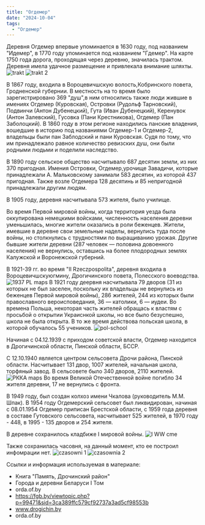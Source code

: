 ```yaml
---
title: "Огдемер"
date: "2024-10-04"
tags:
  - "Огдемер"
---
```


Деревня Огдемер впервые упоминается в 1630 году, под названием "Идемер", в 1770 году упоминается под названием "Гдемер".
На карте 1750 года дорога, проходящая через деревню, значилась трактом. Деревня имела удачное размещение и привлекала внимание шляхты.
![trakt](https://github.com/user-attachments/assets/7abdae18-e4db-4c52-9ea7-0053b63a9b77)
![trakt 2](https://github.com/user-attachments/assets/4dd49dfa-407f-4054-9c7c-ecc0b610781d)

В 1867 году, входила в Вороцевичшскую волость,Кобринского повета, Гродненской губернии. В местность на то время было зарегистрировано 369 "душ",в ним относились также люди жившие в имениях Огдемер (Куровская), Островки (Рудольф Тарновский), Подвинчи (Антон Дубенецкий), Гута (Иван Дубенецкий), Керенувок (Антон Залевский), Гусовка (Пани Крестникова), Огдемер (Пан Заболоцкий). В 1860 году в этом регионе находились панские владения, вошедшие в историю под названиями Огдемер-1 и Огдемер-2, владельцы были пан Заблодский и пани Куровская. Судя по тому, что им принадлежало равное количество ревизских душ, они были родными людьми и поделили наследство.

В 1890 году сельское общество насчитывало 687 десятин земли, из них 370 пригодная. Имения Островки, Огдемер,урочище Завадичи, которые принадлежали А. Мальковскому занимали 583 десятин, из которой 437 пригодная. Также возле Огдемера 128 десятинь и 85 непригодной принадлежали другим людям.

В 1905 году, деревня насчитывала 573 жителя, было училище.

Во время Первой мировой войны, когда территория уезда была оккупирована немецкими войсками, численность населения деревни уменьшилась, многие жители оказались в роли беженцев. Жители, имевшие в деревне свои земельные наделы, вернулись туда после войны, но столкнулись с трудностями по выращиванию урожая. Другие бывшие жители деревни (287 человек — половина довоенного населения) не вернулись, оставшись на более плодородных землях Калужской и Воронежской губерний.

В 1921-39 гг. во время "II Rzeczpospolita", деревня входила в Вороцевичшскуюгмину, Дрогичинского повета, Полесского воеводства. 
![1937 PL maps](https://github.com/user-attachments/assets/b548de5c-22fa-4256-80f5-4f047556a926)
В 1921 году деервня насчитывала 79 дворов (31 из которых не был заселен, поскольку их владельцы не вернулись из беженцев Первой мировой войны), 286 жителей, 244 из которых были православного вероисповедания, 36 — католики, 6 — иудеи.
Во времена Польша, некоторая часть жителей обращась к властям с просьбой о открытии Украиснкой школы, но все было безуспешно, школа не была открыта.
В то же время действова польская школа, в которой обучалось 55 учеников.
![pol-school](https://github.com/user-attachments/assets/03fa046a-5a10-4652-9095-104ae8d86597)

Начиная с 04.12.1939 с приходом советской власти, Огдемер находится в Дрогичинской области, Пинской области, БССР. 

С 12.10.1940 является центром сельсовета Дрочи района, Пинской области. Насчитывает 131 двор, 1007 жителей, начальная школа, торфяный завод. В сельсовете было 340 дворов, 2110 жителей.
![РККА maps](https://github.com/user-attachments/assets/775db045-c11e-4fba-9fde-4e02f1bd5617)
Во время Великой Отечественной войне погибло 34 жителя деревни, 17 не вернулись с фронта.

В 1949 году, был создан колхоз имени Чкалова (руководитель М.М. Шпак). В 1954 году Огдемерский сельсовет был ликвидирован, начиная с 08.01.1954 Огдемер приписан Брестской области, с 1959 года деревня в составе Гутовского сельсовета, насчитывает 525 жителей, в 1970 году - 448, в 1995 - 135 дворов и 254 жителя.

В деревне сохранилось кладбиже I мировой войны.
![I WW cme](https://github.com/user-attachments/assets/bf6e7320-fcba-473d-a44b-26402b7059af)

Также сохранилась часовня, на данный момент, кто ее построил инфомрации нет.
![czasowni 1](https://github.com/user-attachments/assets/9d869bf8-a753-4f32-bf2d-a362eeea67a7)
![czasownia 2](https://github.com/user-attachments/assets/6e6cc62c-8492-445c-afd8-6932839394f2)


Ссылки и информация используемая в материале:

- Книга "Память, Дрочинский район"
- Города и деревни Беларуси I Том
- orda.of.by
- https://fgb.by/viewtopic.php?p=99471&sid=3ca389ffc579cf92737a3ad5cf98553b
- www.drogichin.by
- orda.of.by
